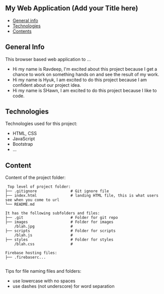 ## My Web Application (Add your Title here)

* [General info](#general-info)
* [Technologies](#technologies)
* [Contents](#content)

## General Info

This browser based web application to ...
* Hi my name is Ravdeep, I'm excited about this project because I get a chance to work on something hands on and see the result of my work.
* Hi my name is Hyuk, I am excited to do this project because I am confident about our project idea.
* Hi my name is SHawn, I am excited to do this project because I like to code.


## Technologies
Technologies used for this project:
* HTML, CSS
* JavaScript
* Bootstrap 
* ...
	
## Content
Content of the project folder:

```
 Top level of project folder: 
├── .gitignore               # Git ignore file
├── index.html               # landing HTML file, this is what users see when you come to url
└── README.md

It has the following subfolders and files:
├── .git                     # Folder for git repo
├── images                   # Folder for images
    /blah.jpg                # 
├── scripts                  # Folder for scripts
    /blah.js                 # 
├── styles                   # Folder for styles
    /blah.css                # 

Firebase hosting files: 
├── .firebaserc...


```

Tips for file naming files and folders:
* use lowercase with no spaces
* use dashes (not underscore) for word separation

